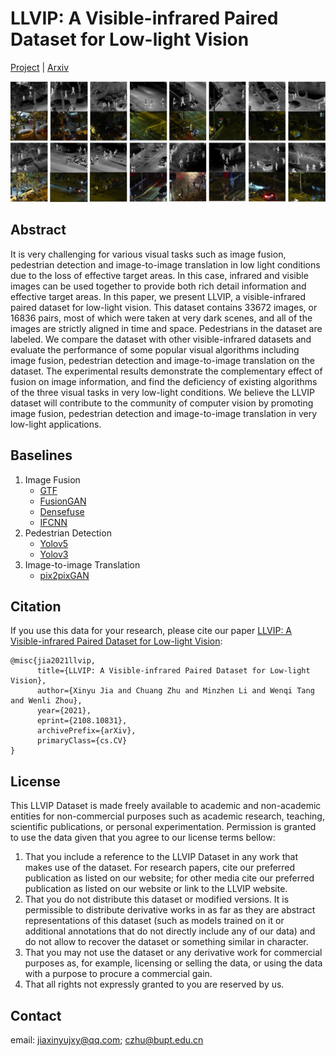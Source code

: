 # LLVIP: A Visible-infrared Paired Dataset for Low-light Vision 
[Project](https://bupt-ai-cz.github.io/LLVIP/) | [Arxiv](https://arxiv.org/abs/2108.10831)

![figure1-LR](imgs/figure1-LR.png)

## Abstract

It is very challenging for various visual tasks such as image fusion, pedestrian detection and image-to-image translation in low light conditions due to the loss of effective target areas. In this case, infrared and visible images can be used together to provide both rich detail information and effective target areas. In this paper, we present LLVIP, a visible-infrared paired dataset for low-light vision. This dataset contains 33672 images, or 16836 pairs, most of which were taken at very dark scenes, and all of the images are strictly aligned in time and space. Pedestrians in the dataset are labeled. We compare the dataset with other visible-infrared datasets and evaluate the performance of some popular visual algorithms including image fusion, pedestrian detection and image-to-image translation on the dataset. The experimental results demonstrate the complementary effect of fusion on image information, and find the deficiency of existing algorithms of the three visual tasks in very low-light conditions. We believe the LLVIP dataset will contribute to the community of computer vision by promoting image fusion, pedestrian detection and image-to-image translation in very low-light applications.

## Baselines

1. Image Fusion
   - [GTF](https://www.sciencedirect.com/science/article/pii/S156625351630001X?via%3Dihub)
   - [FusionGAN](https://www.sciencedirect.com/science/article/pii/S1566253518301143)
   - [Densefuse](https://arxiv.org/abs/1804.08361)
   - [IFCNN](https://www.sciencedirect.com/science/article/pii/S1566253518305505)
2. Pedestrian Detection
   - [Yolov5](https://github.com/ultralytics/yolov5)
   - [Yolov3](https://arxiv.org/abs/1804.02767)
3. Image-to-image Translation
   - [pix2pixGAN](https://arxiv.org/abs/1611.07004)


## Citation
If you use this data for your research, please cite our paper [LLVIP: A Visible-infrared Paired Dataset for Low-light Vision](https://arxiv.org/abs/2108.10831):

```
@misc{jia2021llvip,
      title={LLVIP: A Visible-infrared Paired Dataset for Low-light Vision}, 
      author={Xinyu Jia and Chuang Zhu and Minzhen Li and Wenqi Tang and Wenli Zhou},
      year={2021},
      eprint={2108.10831},
      archivePrefix={arXiv},
      primaryClass={cs.CV}
}
```

## License
This LLVIP Dataset is made freely available to academic and non-academic entities for non-commercial purposes such as academic research, teaching, scientific publications, or personal experimentation. Permission is granted to use the data given that you agree to our license terms bellow:

1. That you include a reference to the LLVIP Dataset in any work that makes use of the dataset. For research papers, cite our preferred publication as listed on our website; for other media cite our preferred publication as listed on our website or link to the LLVIP website.
2. That you do not distribute this dataset or modified versions. It is permissible to distribute derivative works in as far as they are abstract representations of this dataset (such as models trained on it or additional annotations that do not directly include any of our data) and do not allow to recover the dataset or something similar in character.
3. That you may not use the dataset or any derivative work for commercial purposes as, for example, licensing or selling the data, or using the data with a purpose to procure a commercial gain.
4. That all rights not expressly granted to you are reserved by us.

## Contact

email: jiaxinyujxy@qq.com; czhu@bupt.edu.cn
